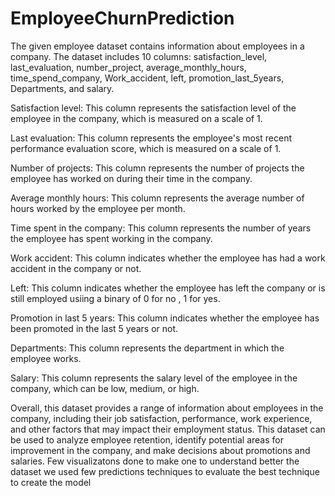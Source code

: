 # EmployeeChurnPrediction
The given employee dataset contains information about employees in a company. The dataset includes 10 columns: satisfaction_level, last_evaluation, number_project, average_monthly_hours, time_spend_company, Work_accident, left, promotion_last_5years, Departments, and salary.

Satisfaction level: This column represents the satisfaction level of the employee in the company, which is measured on a scale of 1.

Last evaluation: This column represents the employee's most recent performance evaluation score, which is measured on a scale of  1.

Number of projects: This column represents the number of projects the employee has worked on during their time in the company.

Average monthly hours: This column represents the average number of hours worked by the employee per month.

Time spent in the company: This column represents the number of years the employee has spent working in the company.

Work accident: This column indicates whether the employee has had a work accident in the company or not.

Left: This column indicates whether the employee has left the company or is still employed usiing a binary of 0 for no , 1 for yes.

Promotion in last 5 years: This column indicates whether the employee has been promoted in the last 5 years or not.

Departments: This column represents the department in which the employee works.

Salary: This column represents the salary level of the employee in the company, which can be low, medium, or high.

Overall, this dataset provides a range of information about employees in the company, including their job satisfaction, performance, work experience, and other factors that may impact their employment status. This dataset can be used to analyze employee retention, identify potential areas for improvement in the company, and make decisions about promotions and salaries.
Few visualizatons done to make one to understand better the dataset
we used few predictions techniques to evaluate the best technique to create the model 
